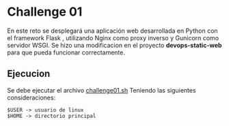 # Challenge 01

 En este reto se desplegará una aplicación web desarrollada en Python con el framework Flask , utilizando Nginx como proxy inverso y Gunicorn como servidor WSGI.
 Se hizo una modificacion en el proyecto **devops-static-web** para que pueda funcionar correctamente.

## Ejecucion

Se debe ejecutar el archivo [challenge01.sh](/linux/challenge01/challenge01.sh)
Teniendo las siguientes consideraciones:

    $USER -> usuario de linux
    $HOME -> directorio principal
